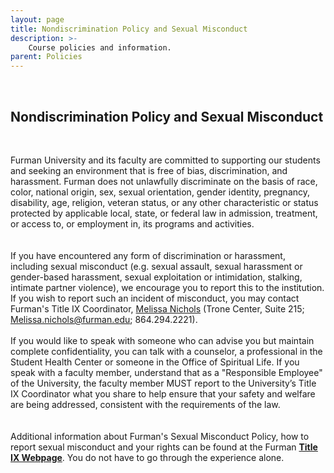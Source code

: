 ```yaml
---
layout: page
title: Nondiscrimination Policy and Sexual Misconduct
description: >-
    Course policies and information.
parent: Policies
---
```

<br/>

## Nondiscrimination Policy and Sexual Misconduct

<br/>

Furman University and its faculty are committed to supporting our students and seeking an environment that is free of bias, discrimination, and harassment. Furman does not unlawfully discriminate on the basis of race, color, national origin, sex, sexual orientation, gender identity, pregnancy, disability, age, religion, veteran status, or any other characteristic or status protected by applicable local, state, or federal law in admission, treatment, or access to, or employment in, its programs and activities.  
<br/><br/>
If you have encountered any form of discrimination or harassment, including sexual misconduct (e.g. sexual assault, sexual harassment or gender-based harassment, sexual exploitation or intimidation, stalking, intimate partner violence), we encourage you to report this to the institution. If you wish to report such an incident of misconduct, you may contact Furman's Title IX Coordinator, <a href="https://www.furman.edu/people/melissa-nichols/">Melissa Nichols</a> (Trone Center, Suite 215; Melissa.nichols@furman.edu; 864.294.2221). 
<br/><br/>
If you would like to speak with someone who can advise you but maintain complete confidentiality, you can talk with a counselor, a professional in the Student Health Center or someone in the Office of Spiritual Life.  If you speak with a faculty member, understand that as a "Responsible Employee" of the University, the faculty member MUST report to the University’s Title IX Coordinator what you share to help ensure that your safety and welfare are being addressed, consistent with the requirements of the law.  
<br/><br/>
Additional information about Furman's Sexual Misconduct Policy, how to report sexual misconduct and your rights can be found at the Furman <b><a href="https://www.furman.edu/title-ix/">Title IX Webpage</a></b>.  You do not have to go through the experience alone.
